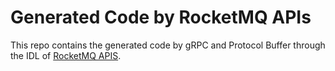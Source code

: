 # Generated Code by RocketMQ APIs

This repo contains the generated code by gRPC and Protocol Buffer through the IDL
of [RocketMQ APIS](https://github.com/apache/rocketmq-apis/tree/main).